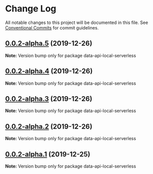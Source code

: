 # Change Log

All notable changes to this project will be documented in this file.
See [Conventional Commits](https://conventionalcommits.org) for commit guidelines.

## [0.0.2-alpha.5](https://github.com/marcgreenstock/data-api-local/compare/v0.0.2-alpha.4...v0.0.2-alpha.5) (2019-12-26)

**Note:** Version bump only for package data-api-local-serverless





## [0.0.2-alpha.4](https://github.com/marcgreenstock/data-api-local/compare/v0.0.2-alpha.3...v0.0.2-alpha.4) (2019-12-26)

**Note:** Version bump only for package data-api-local-serverless





## [0.0.2-alpha.3](https://github.com/marcgreenstock/data-api-local/compare/v0.0.2-alpha.2...v0.0.2-alpha.3) (2019-12-26)

**Note:** Version bump only for package data-api-local-serverless





## [0.0.2-alpha.2](https://github.com/marcgreenstock/data-api-local/compare/v0.0.2-alpha.1...v0.0.2-alpha.2) (2019-12-26)

**Note:** Version bump only for package data-api-local-serverless





## [0.0.2-alpha.1](https://github.com/marcgreenstock/data-api-local/compare/v0.0.2-alpha.0...v0.0.2-alpha.1) (2019-12-25)

**Note:** Version bump only for package data-api-local-serverless
